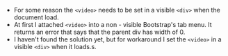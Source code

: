 * For some reason the `<video>` needs to be set in a visible `<div>` when the document load.
* At first I attached `<video>` into a non - visible Bootstrap's tab menu. It returns an error that says that the parent div has width of 0.
* I haven't found the solution yet, but for workaround I set the `<video>` in a visible `<div>` when it loads.s.